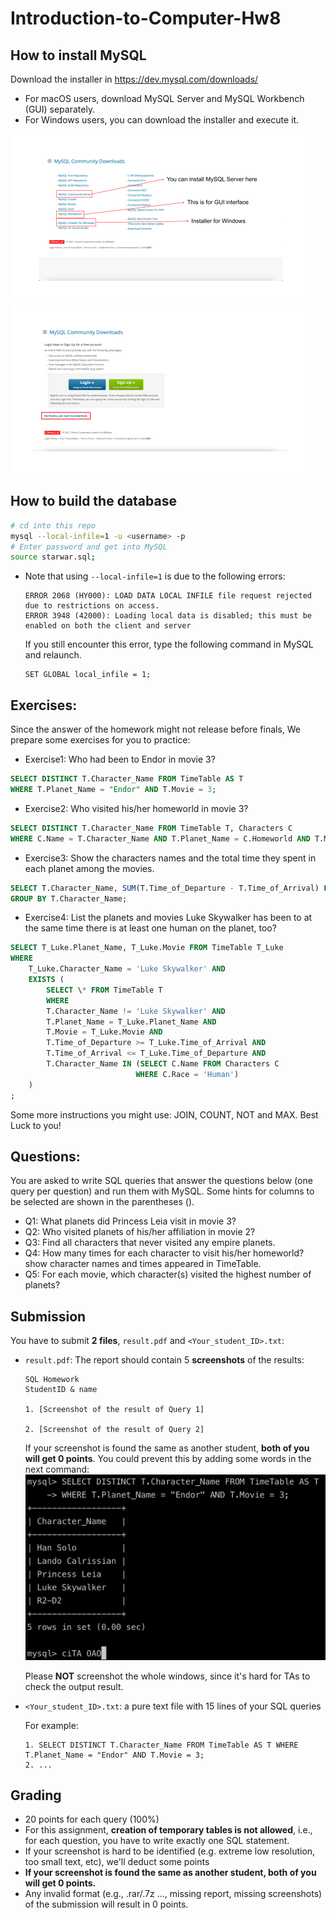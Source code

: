 # Introduction-to-Computer-Hw8

## How to install MySQL

Download the installer in https://dev.mysql.com/downloads/

- For macOS users, download MySQL Server and MySQL Workbench (GUI) separately.
- For Windows users, you can download the installer and execute it.

<img src="images/downloads-1.png" style="zoom:50%;" />
<img src="images/downloads-2.png" style="zoom:50%;" />

## How to build the database

```bash
# cd into this repo
mysql --local-infile=1 -u <username> -p
# Enter password and get into MySQL
source starwar.sql;
```

- Note that using `--local-infile=1` is due to the following errors:

  ```
  ERROR 2068 (HY000): LOAD DATA LOCAL INFILE file request rejected due to restrictions on access.
  ERROR 3948 (42000): Loading local data is disabled; this must be enabled on both the client and server
  ```

  If you still encounter this error, type the following command in MySQL and relaunch.

  ```
  SET GLOBAL local_infile = 1;
  ```

## Exercises:

Since the answer of the homework might not release before finals,
We prepare some exercises for you to practice:

- Exercise1: Who had been to Endor in movie 3?

```sql
SELECT DISTINCT T.Character_Name FROM TimeTable AS T
WHERE T.Planet_Name = "Endor" AND T.Movie = 3;
```

- Exercise2: Who visited his/her homeworld in movie 3?

```sql
SELECT DISTINCT T.Character_Name FROM TimeTable T, Characters C
WHERE C.Name = T.Character_Name AND T.Planet_Name = C.Homeworld AND T.Movie = 3;
```

- Exercise3: Show the characters names and the total time they spent in each planet among the movies.

```sql
SELECT T.Character_Name, SUM(T.Time_of_Departure - T.Time_of_Arrival) FROM TimeTable T
GROUP BY T.Character_Name;
```

- Exercise4: List the planets and movies Luke Skywalker has been to at the same time there is at least one human on the planet, too?

```sql
SELECT T_Luke.Planet_Name, T_Luke.Movie FROM TimeTable T_Luke
WHERE
    T_Luke.Character_Name = 'Luke Skywalker' AND
    EXISTS (
        SELECT \* FROM TimeTable T
        WHERE
        T.Character_Name != 'Luke Skywalker' AND
        T.Planet_Name = T_Luke.Planet_Name AND
        T.Movie = T_Luke.Movie AND
        T.Time_of_Departure >= T_Luke.Time_of_Arrival AND
        T.Time_of_Arrival <= T_Luke.Time_of_Departure AND
        T.Character_Name IN (SELECT C.Name FROM Characters C
                            WHERE C.Race = 'Human')
    )
;
```

Some more instructions you might use: JOIN, COUNT, NOT and MAX.
Best Luck to you!

## Questions:

You are asked to write SQL queries that answer the questions below (one query per question) and run them with MySQL. Some hints for columns to be selected are shown in the parentheses ().

- Q1: What planets did Princess Leia visit in movie 3?
- Q2: Who visited planets of his/her affiliation in movie 2?
- Q3: Find all characters that never visited any empire planets.
- Q4: How many times for each character to visit his/her homeworld? show character names and times appeared in TimeTable.
- Q5: For each movie, which character(s) visited the highest number of planets?

## Submission

You have to submit **2 files**, `result.pdf` and `<Your_student_ID>.txt`:

- `result.pdf`:
  The report should contain 5 **screenshots** of the results:

  ```
  SQL Homework
  StudentID & name

  1. [Screenshot of the result of Query 1]

  2. [Screenshot of the result of Query 2]
  ```

  If your screenshot is found the same as another student, **both of you will get 0 points**.
  You could prevent this by adding some words in the next command:
  <img src="images/screenshot.png" width=500>

  Please **NOT** screenshot the whole windows, since it's hard for TAs to check the output result.

- `<Your_student_ID>.txt`: a pure text file with 15 lines of your SQL queries

  For example:

  ```
  1. SELECT DISTINCT T.Character_Name FROM TimeTable AS T WHERE T.Planet_Name = "Endor" AND T.Movie = 3;
  2. ...
  ```

## Grading

- 20 points for each query (100%)
- For this assignment, **creation of temporary tables is not allowed**, i.e., for each question, you have to write exactly one SQL statement.
- If your screenshot is hard to be identified (e.g. extreme low resolution, too small text, etc), we'll deduct some points
- **If your screenshot is found the same as another student, both of you will get 0 points.**
- Any invalid format (e.g., .rar/.7z ..., missing report, missing screenshots) of the submission will result in 0 points.
